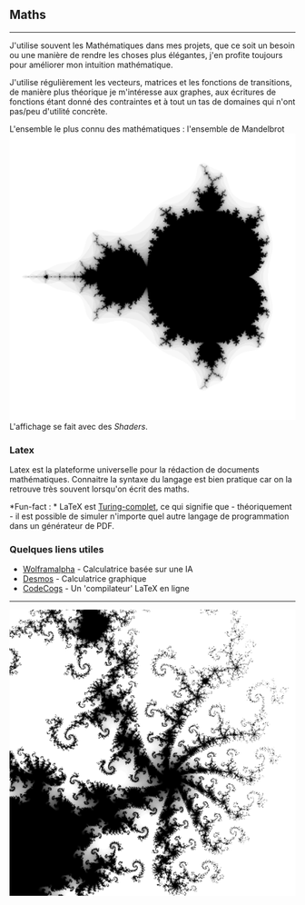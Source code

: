 ## Maths

---

J'utilise souvent les Mathématiques dans mes projets, que ce soit un besoin ou une manière de rendre les choses plus élégantes, j'en profite toujours pour améliorer mon intuition mathématique.

J'utilise régulièrement les vecteurs, matrices et les fonctions de transitions, de manière plus théorique je m'intéresse aux graphes, aux écritures de fonctions étant donné des contraintes et à tout un tas de domaines qui n'ont pas/peu d'utilité concrète.

L'ensemble le plus connu des mathématiques : l'ensemble de Mandelbrot
![Missing image](assets/mandelbrot.png)
L'affichage se fait avec des *Shaders*.

### Latex

Latex est la plateforme universelle pour la rédaction de documents mathématiques. Connaitre la syntaxe du langage est bien pratique car on la retrouve très souvent lorsqu'on écrit des maths.

*Fun-fact : * LaTeX est [Turing-complet](https://fr.wikipedia.org/wiki/Turing-complet), ce qui signifie que - théoriquement - il est possible de simuler n'importe quel autre langage de programmation dans un générateur de PDF.

### Quelques liens utiles

- [Wolframalpha](https://www.wolframalpha.com/) - Calculatrice basée sur une IA
- [Desmos](https://www.desmos.com/calculator) - Calculatrice graphique
- [CodeCogs](https://latex.codecogs.com/) - Un 'compilateur' LaTeX en ligne

---

![Missing image](assets/mandelbrot-2.png)
